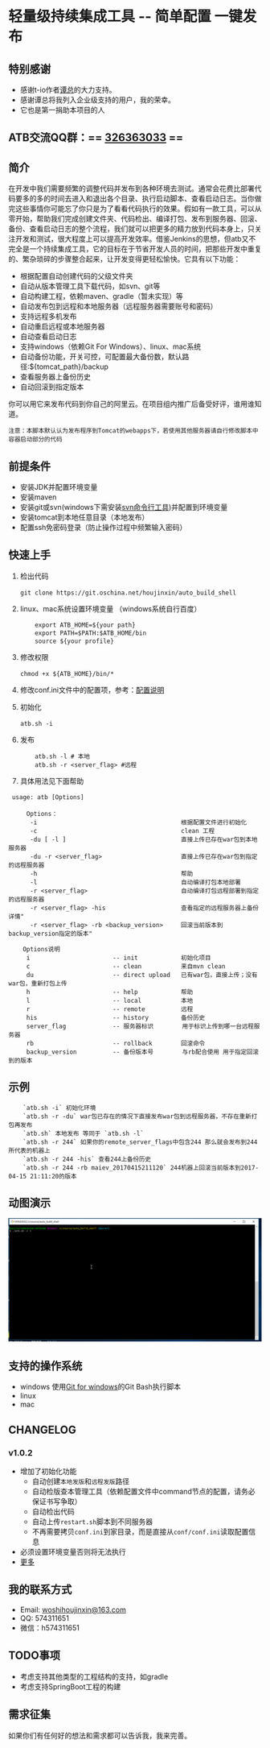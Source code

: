 # 轻量级持续集成工具 -- 简单配置 一键发布
## 特别感谢
* 感谢t-io作者[谭总](http://git.oschina.net/tywo45)的大力支持。
* 感谢谭总将我列入企业级支持的用户，我的荣幸。
* 它也是第一捐助本项目的人

## ATB交流QQ群：== [326363033](https://shang.qq.com/wpa/qunwpa?idkey=04c38c2f3d6aebca1930ddd5f3ccf9a5581bc0e4fffd6ea156c1cebe9e4b3716) ==

## 简介
在开发中我们需要频繁的调整代码并发布到各种环境去测试。通常会花费比部署代码要多的多的时间去进入和退出各个目录、执行启动脚本、查看启动日志。当你做完这些事情你可能忘了你只是为了看看代码执行的效果。假如有一款工具，可以从零开始，帮助我们完成创建文件夹、代码检出、编译打包、发布到服务器、回滚、备份、查看启动日志的整个流程，我们就可以把更多的精力放到代码本身上，只关注开发和测试，很大程度上可以提高开发效率。借鉴Jenkins的思想，但atb又不完全是一个持续集成工具，它的目标在于节省开发人员的时间，把那些开发中重复的、繁杂琐碎的步骤整合起来，让开发变得更轻松愉快。它具有以下功能：
* 根据配置自动创建代码的父级文件夹
* 自动从版本管理工具下载代码，如svn、git等
* 自动构建工程，依赖maven、gradle（暂未实现）等
* 自动发布包到远程和本地服务器（远程服务器需要账号和密码）
* 支持远程多机发布
* 自动重启远程或本地服务器
* 自动查看启动日志
* 支持windows（依赖Git For Windows）、linux、mac系统
* 自动备份功能，开关可控，可配置最大备份数，默认路径:${tomcat_path}/backup
* 查看服务器上备份历史
* 自动回滚到指定版本

你可以用它来发布代码到你自己的阿里云。在项目组内推广后备受好评，谁用谁知道。

`注意：本脚本默认认为发布程序到Tomcat的webapps下，若使用其他服务器请自行修改脚本中容器启动部分的代码`

## 前提条件
* 安装JDK并配置环境变量
* 安装maven
* 安装git或svn(windows下需安装[svn命令行工具](https://tortoisesvn.net/downloads.html))并配置到环境变量
* 安装tomcat到本地任意目录（本地发布）
* 配置ssh免密码登录（防止操作过程中频繁输入密码）

## 快速上手
1. 检出代码

    `git clone https://git.oschina.net/houjinxin/auto_build_shell`
2. linux、mac系统设置环境变量 （windows系统自行百度）

    ```SHELL
        export ATB_HOME=${your path}
        export PATH=$PATH:$ATB_HOME/bin
        source ${your profile}
    ```
3. 修改权限

    `chmod +x ${ATB_HOME}/bin/*`
4. 修改conf.ini文件中的配置项，参考：[配置说明](docs/配置说明.md)
5. 初始化

    `atb.sh -i`
6. 发布

    ```SHELL
        atb.sh -l # 本地
        atb.sh -r <server_flag> #远程
    ```
6. 具体用法见下面帮助

```
 usage: atb [Options]

     Options：
      -i                                        根据配置文件进行初始化
      -c                                        clean 工程
      -du [ -l ]                                直接上传已存在war包到本地服务器
      -du -r <server_flag>                      直接上传已存在war包到指定的远程服务器
      -h                                        帮助
      -l                                        自动编译打包本地部署
      -r <server_flag>                          自动编译打包远程部署到指定的远程服务器
      -r <server_flag> -his                     查看指定的远程服务器上备份详情"
      -r <server_flag> -rb <backup_version>     回滚当前版本到backup_version指定的版本"

```

```
    Options说明
     i                       -- init            初始化项目
     c                       -- clean           来自mvn clean
     du                      -- direct upload   已有war包，直接上传；没有war包，重新打包上传 
     h                       -- help            帮助
     l                       -- local           本地
     r                       -- remote          远程
     his                     -- history         备份历史
     server_flag             -- 服务器标识        用于标识上传到哪一台远程服务器
     rb                      -- rollback        回滚命令
     backup_version          -- 备份版本号        与rb配合使用 用于指定回滚到的版本

```

## 示例
```
    `atb.sh -i` 初始化环境
    `atb.sh -r -du` war包已存在的情况下直接发布war包到远程服务器，不存在重新打包再发布
    `atb.sh` 本地发布 等同于 `atb.sh -l`
    `atb.sh -r 244` 如果你的remote_server_flags中包含244 那么就会发布到244所代表的机器上
    `atb.sh -r 244 -his` 查看244上备份历史
    `atb.sh -r 244 -rb maiev_20170415211120` 244机器上回滚当前版本到2017-04-15 21:11:20的版本

```

## 动图演示
![image](images/atb效果图.gif)

## 支持的操作系统
* windows 
	使用[Git for windows](https://git-for-windows.github.io/)的Git Bash执行脚本
* linux
* mac

## CHANGELOG
### v1.0.2 
* 增加了初始化功能
    - 自动创建`本地发版`和`远程发版`路径
    - 自动检版查本管理工具（依赖配置文件中command节点的配置，请务必保证书写争取）
    - 自动检出代码
    - 自动上传`restart.sh`脚本到不同服务器
    - 不再需要拷贝`conf.ini`到家目录，而是直接从`conf/conf.ini`读取配置信息
* 必须设置环境变量否则将无法执行
* [更多](CHANGELOG.md)

## 我的联系方式
* Email: woshihoujinxin@163.com
* QQ: 574311651
* 微信：h574311651

## TODO事项
* 考虑支持其他类型的工程结构的支持，如gradle
* 考虑支持SpringBoot工程的构建

## 需求征集
如果你们有任何好的想法和需求都可以告诉我，我来完善。
